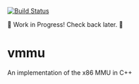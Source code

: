 [![Build Status](https://travis-ci.org/blitz/vmmu.svg?branch=master)](https://travis-ci.org/blitz/vmmu)

👷 Work in Progress! Check back later. 👷

# vmmu

An implementation of the x86 MMU in C++
